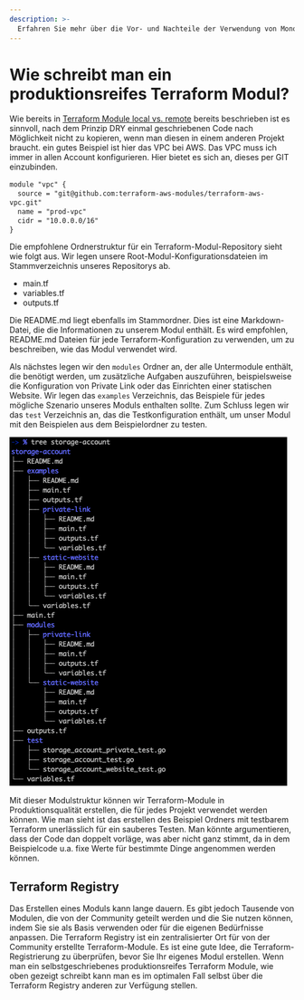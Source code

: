 ```yaml
---
description: >-
  Erfahren Sie mehr über die Vor- und Nachteile der Verwendung von Mono-Repositories und Multi-Repositories sowie den jeweils logischsten Anwendungsfall.
---
```


# Wie schreibt man ein produktionsreifes Terraform Modul?

Wie bereits in [Terraform Module local vs. remote](projektstruktur/module-local-remote.md "Terraform Module local vs. remote") bereits beschrieben ist es sinnvoll, nach dem Prinzip DRY einmal geschriebenen Code nach Möglichkeit nicht zu kopieren, wenn man diesen in einem anderen Projekt braucht. ein gutes Beispiel ist hier das VPC bei AWS. Das VPC muss ich immer in allen Account konfigurieren. Hier bietet es sich an, dieses per GIT einzubinden.

```text
module "vpc" {
  source = "git@github.com:terraform-aws-modules/terraform-aws-vpc.git"
  name = "prod-vpc"
  cidr = "10.0.0.0/16"
}

```

Die empfohlene Ordnerstruktur für ein Terraform-Modul-Repository sieht wie folgt aus. Wir legen unsere Root-Modul-Konfigurationsdateien im Stammverzeichnis unseres Repositorys ab.

* main.tf
* variables.tf
* outputs.tf

Die README.md liegt ebenfalls im Stammordner. Dies ist eine Markdown-Datei, die die Informationen zu unserem Modul enthält. Es wird empfohlen, README.md Dateien für jede Terraform-Konfiguration zu verwenden, um zu beschreiben, wie das Modul verwendet wird.

Als nächstes legen wir den `modules` Ordner an, der alle Untermodule enthält, die benötigt werden, um zusätzliche Aufgaben auszuführen, beispielsweise die Konfiguration von Private Link oder das Einrichten einer statischen Website. Wir legen das `examples` Verzeichnis, das Beispiele für jedes mögliche Szenario unseres Moduls enthalten sollte. Zum Schluss legen wir das `test` Verzeichnis an, das die Testkonfiguration enthält, um unser Modul mit den Beispielen aus dem Beispielordner zu testen.

![produktionsreifes Terraform Modul](/img/production_ready_module_1.png "produktionsreifes Terraform Modul")

Mit dieser Modulstruktur können wir Terraform-Module in Produktionsqualität erstellen, die für jedes Projekt verwendet werden können. Wie man sieht ist das erstellen des Beispiel Ordners mit testbarem Terraform unerlässlich für ein sauberes Testen. Man könnte argumentieren, dass der Code dan doppelt vorläge, was aber nicht ganz stimmt, da in dem Beispielcode u.a. fixe Werte für bestimmte Dinge angenommen werden können.

## Terraform Registry
Das Erstellen eines Moduls kann lange dauern. Es gibt jedoch Tausende von Modulen, die von der Community geteilt werden und die Sie nutzen können, indem Sie sie als Basis verwenden oder für die eigenen Bedürfnisse anpassen. Die Terraform Registry ist ein zentralisierter Ort für von der Community erstellte Terraform-Module. Es ist eine gute Idee, die Terraform-Registrierung zu überprüfen, bevor Sie Ihr eigenes Modul erstellen. Wenn man ein selbstgeschriebenes produktionsreifes Terraform Module, wie oben gezeigt schreibt kann man es im optimalen Fall selbst über die Terraform Registry anderen zur Verfügung stellen.

